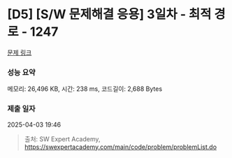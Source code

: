 # [D5] [S/W 문제해결 응용] 3일차 - 최적 경로 - 1247 

[문제 링크](https://swexpertacademy.com/main/code/problem/problemDetail.do?contestProbId=AV15OZ4qAPICFAYD) 

### 성능 요약

메모리: 26,496 KB, 시간: 238 ms, 코드길이: 2,688 Bytes

### 제출 일자

2025-04-03 19:46



> 출처: SW Expert Academy, https://swexpertacademy.com/main/code/problem/problemList.do
